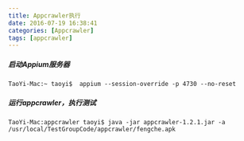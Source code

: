 ```yaml
---
title: Appcrawler执行
date: 2016-07-19 16:38:41
categories: [Appcrawler]
tags: [appcrawler]
---
```


##### 启动Appium服务器
```
TaoYi-Mac:~ taoyi$  appium --session-override -p 4730 --no-reset
```

<!--more-->

##### 运行appcrawler，执行测试
```
TaoYi-Mac:appcrawler taoyi$ java -jar appcrawler-1.2.1.jar -a /usr/local/TestGroupCode/appcrawler/fengche.apk
```
